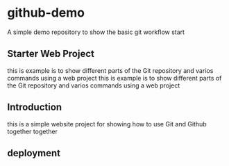 # github-demo
A simple demo repository to show the basic git workflow
start
## Starter Web Project
this is example is to show different parts of the Git repository and varios commands using a web project
this is example is to show different parts of the Git repository and varios commands using a web project

## Introduction
 this is a simple website project for showing how to use Git and Github together together

## deployment
